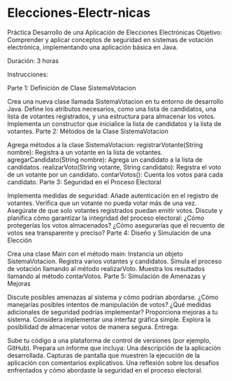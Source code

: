 # Elecciones-Electr-nicas
Práctica Desarrollo de una Aplicación de Elecciones Electrónicas
Objetivo: Comprender y aplicar conceptos de seguridad en sistemas de votación electrónica, implementando una aplicación básica en Java. 

Duración: 3 horas 

Instrucciones: 

Parte 1: Definición de Clase SistemaVotacion 

Crea una nueva clase llamada SistemaVotacion en tu entorno de desarrollo Java. 
Define los atributos necesarios, como una lista de candidatos, una lista de votantes registrados, y una estructura para almacenar los votos. 
Implementa un constructor que inicialice la lista de candidatos y la lista de votantes. 
Parte 2: Métodos de la Clase SistemaVotacion 

Agrega métodos a la clase SistemaVotacion: 
registrarVotante(String nombre): Registra a un votante en la lista de votantes. 
agregarCandidato(String nombre): Agrega un candidato a la lista de candidatos. 
realizarVoto(String votante, String candidato): Registra el voto de un votante por un candidato. 
contarVotos(): Cuenta los votos para cada candidato. 
Parte 3: Seguridad en el Proceso Electoral 

Implementa medidas de seguridad: 
Añade autenticación en el registro de votantes. 
Verifica que un votante no pueda votar más de una vez. 
Asegúrate de que solo votantes registrados puedan emitir votos. 
Discute y planifica cómo garantizar la integridad del proceso electoral: 
¿Cómo protegerías los votos almacenados? 
¿Cómo asegurarías que el recuento de votos sea transparente y preciso? 
Parte 4: Diseño y Simulación de una Elección 

Crea una clase Main con el método main: 
Instancia un objeto SistemaVotacion. 
Registra varios votantes y candidatos. 
Simula el proceso de votación llamando al método realizarVoto. 
Muestra los resultados llamando al método contarVotos. 
Parte 5: Simulación de Amenazas y Mejoras 

Discute posibles amenazas al sistema y cómo podrían abordarse. 
¿Cómo manejarías posibles intentos de manipulación de votos? 
¿Qué medidas adicionales de seguridad podrías implementar? 
Proporciona mejoras a tu sistema. 
Considera implementar una interfaz gráfica simple. 
Explora la posibilidad de almacenar votos de manera segura. 
Entrega: 

Sube tu código a una plataforma de control de versiones (por ejemplo, GitHub). 
Prepara un informe que incluya: 
Una descripción de la aplicación desarrollada. 
Capturas de pantalla que muestren la ejecución de la aplicación con comentarios explicativos. 
Una reflexión sobre los desafíos enfrentados y cómo abordaste la seguridad en el proceso electoral. 
